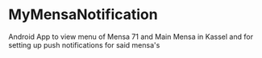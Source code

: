 # MyMensaNotification
Android App to view menu of Mensa 71 and Main Mensa in Kassel and for setting up push notifications for said mensa's
